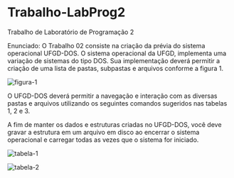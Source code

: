 # Trabalho-LabProg2
Trabalho de Laboratório de Programação 2

Enunciado: 
O Trabalho 02 consiste na criação da prévia do sistema operacional UFGD-DOS. O sistema operacional da
UFGD, implementa uma variação de sistemas do tipo DOS. Sua implementação deverá permitir a criação
de uma lista de pastas, subpastas e arquivos conforme a figura 1.

![figura-1](https://user-images.githubusercontent.com/39035667/49611019-01227b80-f97f-11e8-9076-d38a0825a0a8.png)

O UFGD-DOS deverá permitir a navegação e interação com as diversas pastas e arquivos utilizando os
seguintes comandos sugeridos nas tabelas 1, 2 e 3.

A fim de manter os dados e estruturas criadas no UFGD-DOS, você deve gravar a estrutura em um
arquivo em disco ao encerrar o sistema operacional e carregar todas as vezes que o sistema for iniciado.

![tabela-1](https://user-images.githubusercontent.com/39035667/49611313-eb618600-f97f-11e8-9d21-2a512bca181a.png)

![tabela-2](https://user-images.githubusercontent.com/39035667/49611322-f5838480-f97f-11e8-896a-a9ca58532233.png)


